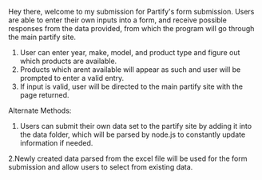 Hey there, welcome to my submission for Partify's form submission. Users are able to enter their own inputs into a form, and receive possible responses from the data provided, from which the program will go through the main partify site.
1. User can enter year, make, model, and product type and figure out which products are available.
2. Products which arent available will appear as such and user will be prompted to enter a valid entry.
3. If input is valid, user will be directed to the main partify site with the page returned.

Alternate Methods:
1. Users can submit their own data set to the partify site by adding it into the data folder, which will be parsed by node.js to constantly update information if needed.

2.Newly created data parsed from the excel file will be used for the form submission and allow users to select from existing data.

